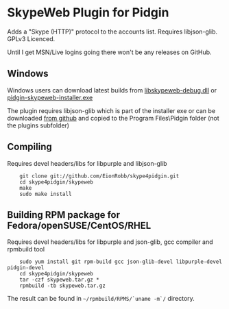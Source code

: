 SkypeWeb Plugin for Pidgin
==========================

Adds a "Skype (HTTP)" protocol to the accounts list.  Requires libjson-glib.  GPLv3 Licenced.

Until I get MSN/Live logins going there won't be any releases on GitHub.

Windows
-------
Windows users can download latest builds from [libskypeweb-debug.dll](http://eion.robbmob.com/libskypeweb-debug.dll) or [pidgin-skypeweb-installer.exe](http://eion.robbmob.com/pidgin-skypeweb-installer.exe)

The plugin requires libjson-glib which is part of the installer exe or can be downloaded [from github](https://github.com/EionRobb/skype4pidgin/raw/master/skypeweb/libjson-glib-1.0.dll) and copied to the Program Files\Pidgin folder (not the plugins subfolder)


Compiling
---------
Requires devel headers/libs for libpurple and libjson-glib
```
	git clone git://github.com/EionRobb/skype4pidgin.git
	cd skype4pidgin/skypeweb
	make
	sudo make install
```

Building RPM package for Fedora/openSUSE/CentOS/RHEL
---------
Requires devel headers/libs for libpurple and json-glib, gcc compiler and rpmbuild tool
```
	sudo yum install git rpm-build gcc json-glib-devel libpurple-devel pidgin-devel
	cd skype4pidgin/skypeweb
	tar -czf skypeweb.tar.gz *
	rpmbuild -tb skypeweb.tar.gz
```
The result can be found in ``~/rpmbuild/RPMS/`uname -m`/`` directory.
